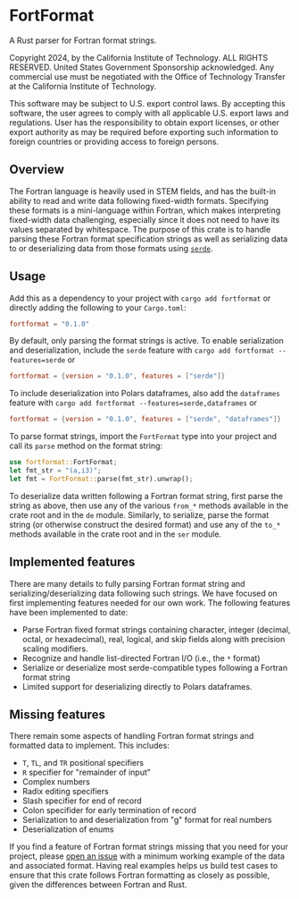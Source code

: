 # FortFormat

A Rust parser for Fortran format strings.

Copyright 2024, by the California Institute of Technology.
ALL RIGHTS RESERVED.
United States Government Sponsorship acknowledged.
Any commercial use must be negotiated with the Office of Technology Transfer at the California Institute of Technology.
 
This software may be subject to U.S. export control laws.
By accepting this software, the user agrees to comply with all applicable U.S. export laws and regulations.
User has the responsibility to obtain export licenses, or other export authority as may be required before exporting such information to foreign countries or providing access to foreign persons.

## Overview

The Fortran language is heavily used in STEM fields, and has the built-in ability to read and write data following fixed-width formats.
Specifying these formats is a mini-language within Fortran, which makes interpreting fixed-width data challenging, especially since it does not need to have its values separated by whitespace.
The purpose of this crate is to handle parsing these Fortran format specification strings as well as serializing data to or deserializing data from those formats using [`serde`](https://serde.rs/).

## Usage

Add this as a dependency to your project with `cargo add fortformat` or directly adding the following to your `Cargo.toml`:

```toml
fortformat = "0.1.0"
```

By default, only parsing the format strings is active.
To enable serialization and deserialization, include the `serde` feature with `cargo add fortformat --features=serde` or

```toml
fortformat = {version = "0.1.0", features = ["serde"]}
```

To include deserialization into Polars dataframes, also add the `dataframes` feature with `cargo add fortformat --features=serde,dataframes` or

```toml
fortformat = {version = "0.1.0", features = ["serde", "dataframes"]}
```

To parse format strings, import the `FortFormat` type into your project and call its `parse` method on the format string:

```rust
use fortformat::FortFormat;
let fmt_str = "(a,i3)";
let fmt = FortFormat::parse(fmt_str).unwrap();
```

To deserialize data written following a Fortran format string, first parse the string as above, then use any of the various `from_*` methods available in the crate root and in the `de` module.
Similarly, to serialize, parse the format string (or otherwise construct the desired format) and use any of the `to_*` methods available in the crate root and in the `ser` module.


## Implemented features

There are many details to fully parsing Fortran format string and serializing/deserializing data following such strings.
We have focused on first implementing features needed for our own work.
The following features have been implemented to date:

- Parse Fortran fixed format strings containing character, integer (decimal, octal, or hexadecimal), real, logical, and skip fields
  along with precision scaling modifiers.
- Recognize and handle list-directed Fortran I/O (i.e., the `*` format)
- Serialize or deserialize most serde-compatible types following a Fortran format string
- Limited support for deserializing directly to Polars dataframes.

## Missing features

There remain some aspects of handling Fortran format strings and formatted data to implement.
This includes:

- `T`, `TL`, and `TR` positional specifiers
- `R` specifier for "remainder of input"
- Complex numbers
- Radix editing specifiers
- Slash specifier for end of record
- Colon specifider for early termination of record
- Serialization to and deserialization from "g" format for real numbers
- Deserialization of enums

If you find a feature of Fortran format strings missing that you need for your project, please [open an issue](https://github.com/joshua-laughner/fortformat/issues) with a minimum working example of the data and associated format.
Having real examples helps us build test cases to ensure that this crate follows Fortran formatting as closely as possible, given the differences between Fortran and Rust.